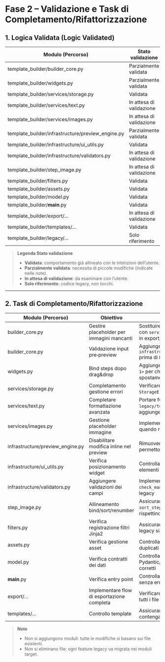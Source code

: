 
# Fase 2 – Validazione e Task di Completamento/Rifattorizzazione

## 1. Logica Validata (Logic Validated)

| Modulo (Percorso)                                    | Stato validazione       | Note eventuali correzioni                              |
|-------------------------------------------------------|-------------------------|---------------------------------------------------------|
| template_builder/builder_core.py                      | Parzialmente validata   | Adjust export_to_ebay per usare placeholder immagini    |
| template_builder/widgets.py                           | Parzialmente validata   | Aggiungere bind_steps dopo drag&drop, disabilitare edit |
| template_builder/services/storage.py                  | Validata                | Nessuna modifica richiesta                              |
| template_builder/services/text.py                     | In attesa di validazione| Da verificare porting da legacy                           |
| template_builder/services/images.py                   | In attesa di validazione| Da verificare placeholder e gestione immagini mancanti   |
| template_builder/infrastructure/preview_engine.py      | Parzialmente validata   | Disabilitare modifica inline nel preview                  |
| template_builder/infrastructure/ui_utils.py            | Validata                | Nessuna modifica richiesta                              |
| template_builder/infrastructure/validators.py         | In attesa di validazione| Da completare con validazioni esperte                     |
| template_builder/step_image.py                         | In attesa di validazione| Verificare bind_steps/sort_steps/renumber_steps           |
| template_builder/filters.py                            | Validata                | Nessuna modifica richiesta                              |
| template_builder/assets.py                             | Validata                | Nessuna modifica richiesta                              |
| template_builder/model.py                              | Validata                | Nessuna modifica richiesta                              |
| template_builder/__main__.py                           | Validata                | Nessuna modifica richiesta                              |
| template_builder/export/…                              | In attesa di validazione| Verificare workflow di esportazione completa             |
| template_builder/templates/…                           | Validata                | Nessuna modifica richiesta                              |
| template_builder/legacy/…                              | Solo riferimento        | Non modificare                                            |

> **Legenda Stato validazione**  
> - **Validata**: comportamento già allineato con le intenzioni dell’utente.  
> - **Parzialmente validata**: necessita di piccole modifiche (indicate nelle note).  
> - **In attesa di validazione**: da esaminare con l’utente.  
> - **Solo riferimento**: codice legacy, non tocchi.

----

## 2. Task di Completamento/Rifattorizzazione

| Modulo (Percorso)                                       | Obiettivo                                                | Modifiche Necessarie                                                                              | Test Stub                            |
|---------------------------------------------------------|----------------------------------------------------------|--------------------------------------------------------------------------------------------------|--------------------------------------|
| builder_core.py                                         | Gestire placeholder per immagini mancanti                | Sostituire errore “immagine mancante” con `services.images.get_placeholder()` in export_to_ebay | `test_export_with_missing_images()`  |
| builder_core.py                                         | Validazione input pre‐preview                             | Aggiungere `infrastructure.validators.check(input)` prima di `build_preview()`                   | `test_preview_invalid_input_raises()`|
| widgets.py                                              | Bind steps dopo drag&drop                                  | Aggiungere listener su `<ButtonRelease-1>` per chiamare `bind_steps()` dopo spostamento riga     | `test_bind_steps_after_drag()`       |
| services/storage.py                                     | Completamento gestione errori                              | Verificare cartella esistenza e sollevare `StorageError` con messaggi chiari                       | `test_save_file_folder_missing()`    |
| services/text.py                                        | Completare formattazione avanzata                           | Portare funzioni da `legacy/template_builder_legacy.py` e aggiungere test proprietà              | `test_text_formatting_property()`    |
| services/images.py                                      | Gestione placeholder immagine                               | Implementare `get_placeholder()` e usarla quando mancano immagini                                | `test_get_placeholder_default()`     |
| infrastructure/preview_engine.py                        | Disabilitare modifica inline nel preview                    | Rimuovere o ignorare event listeners che permettono editing nel preview                          | `test_preview_read_only()`           |
| infrastructure/ui_utils.py                              | Verifica posizionamento widget                              | Controllare che helper non generino elementi fuori layout previsto                               | `test_ui_widget_positions()`         |
| infrastructure/validators.py                            | Aggiungere validazioni dei campi                              | Implementare funzioni `check_mandatory_fields()` ereditate dal legacy                            | `test_validators_mandatory()`        |
| step_image.py                                           | Allineamento bind/sort/renumber                               | Assicurarsi che `bind_steps()`, `sort_steps()`, `renumber_steps()` rispettino nuova logica       | `test_step_image_bind_sort_renum()`  |
| filters.py                                              | Verifica registrazione filtri Jinja2                           | Assicurarsi che tutti i filtri ereditati da legacy siano registrati                              | `test_filters_registration()`        |
| assets.py                                               | Verifica gestione asset                                      | Controllare che `collect_assets()` eviti duplicati e filtri correttti                              | `test_collect_assets_no_duplicates()`|
| model.py                                                | Verifica contratti dei dati                                 | Controllare che tutte le classi Pydantic/TypedDict abbiano i campi corretti                       | `test_model_schema_fields()`         |
| __main__.py                                             | Verifica entry point                                         | Controllare avvio corretto di `BuilderApp` senza errori                                           | `test_cli_runs_without_error()`      |
| export/…                                                | Implementare flow di esportazione completa                    | Verificare che il package ZIP contenga tutti i file HTML e immagini                              | `test_export_zip_contents()`         |
| templates/…                                             | Controllo template                                              | Assicurarsi che tutti i file HTML contengano i segnaposto corretti                                | `test_templates_placeholder()`       |

> **Note**  
> - Non si aggiungono moduli: tutte le modifiche si basano sui file esistenti.  
> - Non si eliminano file: ogni feature legacy va migrata nei moduli target.  
